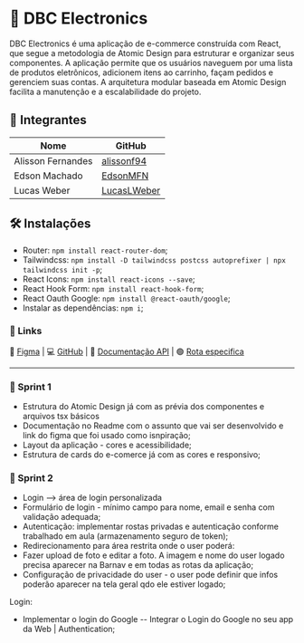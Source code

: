 # 🛒 DBC Electronics
DBC Electronics é uma aplicação de e-commerce construída com React, que segue a metodologia de Atomic Design para estruturar e organizar seus componentes. A aplicação permite que os usuários naveguem por uma lista de produtos eletrônicos, adicionem itens ao carrinho, façam pedidos e gerenciem suas contas. A arquitetura modular baseada em Atomic Design facilita a manutenção e a escalabilidade do projeto.
## 👥 Integrantes

| Nome               | GitHub                                        |
|--------------------|-----------------------------------------------|
| Alisson Fernandes   | [alissonf94](https://github.com/alissonf94)   |
| Edson Machado       | [EdsonMFN](https://github.com/EdsonMFN)       |
| Lucas Weber         | [LucasLWeber](https://github.com/LucasLWeber) |

## 🛠️ Instalações

- Router: `npm install react-router-dom`;
- Tailwindcss: `npm install -D tailwindcss postcss autoprefixer | npx tailwindcss init -p`;
- React Icons: `npm install react-icons --save`;
- React Hook Form: `npm install react-hook-form`;
- React Oauth Google: `npm install @react-oauth/google`;
- Instalar as dependências: `npm i`;


### 🔗 Links

🎨 [Figma](https://www.figma.com/design/RgQkL1ndQyf3u1SYp9sZOQ/E-Commerce-UI-KIT-(Community)?node-id=116-92&node-type=CANVAS&t=mBFrTik4pzyRx5AV-0)  |  💻 [GitHub](https://github.com/LucasLWeber/vs14-redux-final)  |  🎯 [Documentação API](https://fakestoreapi.com/products)  |  🟢 [Rota especifica](https://fakestoreapi.com/products/category/electronics)

---


### 🚀 Sprint 1

- Estrutura do Atomic Design já com as prévia dos componentes e arquivos tsx básicos
- Documentação no Readme com o assunto que vai ser desenvolvido e link do figma que foi usado como isnpiração;
- Layout da aplicação - cores e acessibilidade;
- Estrutura de cards do e-comerce já com as cores e responsivo; 


### 🚀 Sprint 2

- Login --> área de login personalizada
- Formulário de login - mínimo campo para nome, email e senha com validação adequada;
- Autenticação: implementar rostas privadas e autenticação conforme trabalhado em aula (armazenamento seguro de token);
- Redirecionamento para área restrita onde o user poderá:
- Fazer upload de foto e editar a foto. A imagem e nome do user logado precisa aparecer na Barnav e em todas as rotas da aplicação;
- Configuração de privacidade do user  - o user pode definir que infos poderão aparecer na tela geral qdo ele estiver logado;

Login:
- Implementar o login do Google -- Integrar o Login do Google no seu app da Web | Authentication;